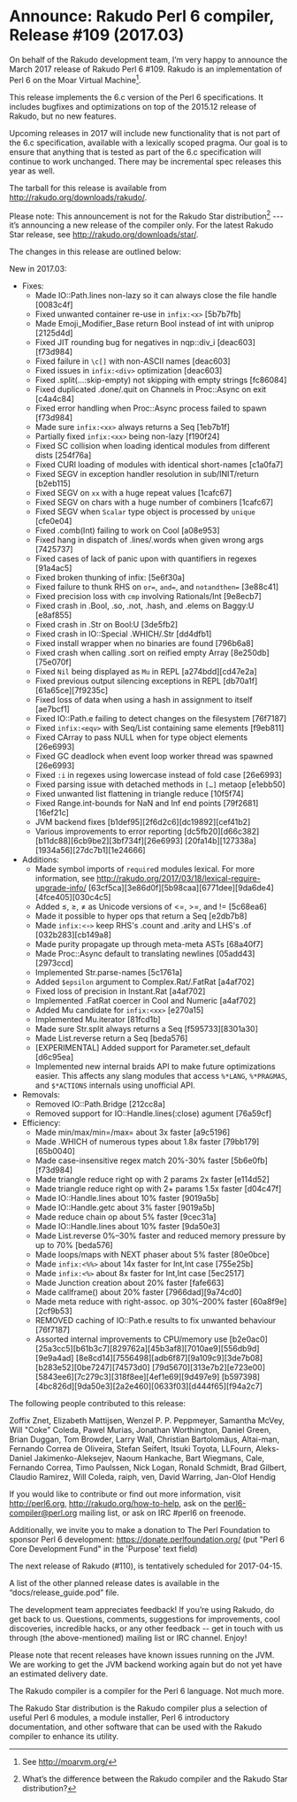 # Announce: Rakudo Perl 6 compiler, Release #109 (2017.03)

On behalf of the Rakudo development team, I’m very happy to announce the
March 2017 release of Rakudo Perl 6 #109. Rakudo is an implementation of
Perl 6 on the Moar Virtual Machine[^1].

This release implements the 6.c version of the Perl 6 specifications.
It includes bugfixes and optimizations on top of
the 2015.12 release of Rakudo, but no new features.

Upcoming releases in 2017 will include new functionality that is not
part of the 6.c specification, available with a lexically scoped
pragma. Our goal is to ensure that anything that is tested as part of the
6.c specification will continue to work unchanged. There may be incremental
spec releases this year as well.

The tarball for this release is available from <http://rakudo.org/downloads/rakudo/>.

Please note: This announcement is not for the Rakudo Star
distribution[^2] --- it’s announcing a new release of the compiler
only. For the latest Rakudo Star release, see
<http://rakudo.org/downloads/star/>.

The changes in this release are outlined below:

New in 2017.03:
 + Fixes:
    + Made IO::Path.lines non-lazy so it can always close the file handle [0083c4f]
    + Fixed unwanted container re-use in `infix:<x>` [5b7b7fb]
    + Made Emoji_Modifier_Base return Bool instead of int with uniprop [2125d4d]
    + Fixed JIT rounding bug for negatives in nqp::div_i [deac603][f73d984]
    + Fixed failure in `\c[]` with non-ASCII names [deac603]
    + Fixed issues in `infix:<div>` optimization [deac603]
    + Fixed .split(...:skip-empty) not skipping with empty strings [fc86084]
    + Fixed duplicated .done/.quit on Channels in Proc::Async on exit [c4a4c84]
    + Fixed error handling when Proc::Async process failed to spawn [f73d984]
    + Made sure `infix:<xx>` always returns a Seq [1eb7b1f]
    + Partially fixed `infix:<xx>` being non-lazy [f190f24]
    + Fixed SC collision when loading identical modules from
        different dists [254f76a]
    + Fixed CURI loading of modules with identical short-names [c1a0fa7]
    + Fixed SEGV in exception handler resolution in sub/INIT/return [b2eb115]
    + Fixed SEGV on `xx` with a huge repeat values [1cafc67]
    + Fixed SEGV on chars with a huge number of combiners [1cafc67]
    + Fixed SEGV when `Scalar` type object is processed by `unique` [cfe0e04]
    + Fixed .comb(Int) failing to work on Cool [a08e953]
    + Fixed hang in dispatch of .lines/.words when given wrong args [7425737]
    + Fixed cases of lack of panic upon with quantifiers in regexes [91a4ac5]
    + Fixed broken thunking of infix:<notandthen> [5e6f30a]
    + Fixed failure to thunk RHS on `or=`, `and=`, and `notandthen=` [3e88c41]
    + Fixed precision loss with `cmp` involving Rationals/Int [9e8ecb7]
    + Fixed crash in .Bool, .so, .not, .hash, and .elems on Baggy:U [e8af855]
    + Fixed crash in .Str on Bool:U [3de5fb2]
    + Fixed crash in IO::Special .WHICH/.Str [dd4dfb1]
    + Fixed install wrapper when no binaries are found [796b6a8]
    + Fixed crash when calling .sort on reified empty Array [8e250db][75e070f]
    + Fixed `Nil` being displayed as `Mu` in REPL [a274bdd][cd47e2a]
    + Fixed previous output silencing exceptions in REPL
        [db70a1f][61a65ce][7f9235c]
    + Fixed loss of data when using a hash in assignment to itself [ae7bcf1]
    + Fixed IO::Path.e failing to detect changes on the filesystem [76f7187]
    + Fixed `infix:<eqv>` with Seq/List containing same elements [f9eb811]
    + Fixed CArray to pass NULL when for type object elements [26e6993]
    + Fixed GC deadlock when event loop worker thread was spawned [26e6993]
    + Fixed `:i` in regexes using lowercase instead of fold case [26e6993]
    + Fixed parsing issue with detached methods in `[…]` metaop [e1ebb50]
    + Fixed unwanted list flattening in triangle reduce [10f5f74]
    + Fixed Range.int-bounds for NaN and Inf end points [79f2681][16ef21c]
    + JVM backend fixes [b1def95][2f6d2c6][dc19892][cef41b2]
    + Various improvements to error reporting
        [dc5fb20][d66c382][b11dc88][6cb9be2][3bf734f][26e6993]
        [20fa14b][127338a][1934a56][27dc7b1][1e24666]
 + Additions:
    + Made symbol imports of `require`d modules lexical. For more information,
        see http://rakudo.org/2017/03/18/lexical-require-upgrade-info/
        [63cf5ca][3e86d0f][5b98caa][6771dee][9da6de4][4fce405][030c4c5]
    + Added ≤, ≥, ≠ as Unicode versions of <=, >=, and != [5c68ea6]
    + Made it possible to hyper ops that return a Seq [e2db7b8]
    + Made `infix:<∘>` keep RHS's .count and .arity and LHS's .of [032b283][cb149a8]
    + Made purity propagate up through meta-meta ASTs [68a40f7]
    + Made Proc::Async default to translating newlines [05add43][2973ccd]
    + Implemented Str.parse-names [5c1761a]
    + Added `$epsilon` argument to Complex.Rat/.FatRat [a4af702]
    + Fixed loss of precision in Instant.Rat [a4af702]
    + Implemented .FatRat coercer in Cool and Numeric [a4af702]
    + Added Mu candidate for `infix:<xx>` [e270a15]
    + Implemented Mu.iterator [81fcd1b]
    + Made sure Str.split always returns a Seq [f595733][8301a30]
    + Made List.reverse return a Seq [beda576]
    + [EXPERIMENTAL] Added support for Parameter.set_default [d6c95ea]
    + Implemented new internal braids API to make future optimizations easier.
        This affects any slang modules that access `%*LANG`, `%*PRAGMAS`, and
        `$*ACTIONS` internals using unofficial API.
 + Removals:
    + Removed IO::Path.Bridge [212cc8a]
    + Removed support for IO::Handle.lines(:close) agument [76a59cf]
 + Efficiency:
    + Made min/max/min=/max= about 3x faster [a9c5196]
    + Made .WHICH of numerous types about 1.8x faster [79bb179][65b0040]
    + Made case-insensitive regex match 20%-30% faster [5b6e0fb][f73d984]
    + Made triangle reduce right op with 2 params 2x faster [e114d52]
    + Made triangle reduce right op with 2+ params 1.5x faster [d04c47f]
    + Made IO::Handle.lines about 10% faster [9019a5b]
    + Made IO::Handle.getc about 3% faster [9019a5b]
    + Made reduce chain op about 5% faster [9cec31a]
    + Made IO::Handle.lines about 10% faster [9da50e3]
    + Made List.reverse 0%–30% faster and reduced memory pressure by up to 70%
        [beda576]
    + Made loops/maps with NEXT phaser about 5% faster [80e0bce]
    + Made `infix:<%%>` about 14x faster for Int,Int case [755e25b]
    + Made `infix:<%>` about 8x faster for Int,Int case [5ec2517]
    + Made Junction creation about 20% faster [fafe663]
    + Made callframe() about 20% faster [7966dad][9a74cd0]
    + Made meta reduce with right-assoc. op 30%–200% faster [60a8f9e][2cf9b53]
    + REMOVED caching of IO::Path.e results to fix unwanted behaviour [76f7187]
    + Assorted internal improvements to CPU/memory use
        [b2e0ac0][25a3cc5][b61b3c7][829762a][45b3af8][7010ae9][556db9d][9e9a4ad]
        [8e8cd14][7556498][adb6f87][9a109c9][3de7b08][b283e52][0be7247][74573d0]
        [79d5670][313e7b2][e723e00][5843ee6][7c279c3][318f8ee][4ef1e69][9d497e9]
        [b597398][4bc826d][9da50e3][2a2e460][0633f03][d444f65][f94a2c7]


The following people contributed to this release:

Zoffix Znet, Elizabeth Mattijsen, Wenzel P. P. Peppmeyer, Samantha McVey, 
Will "Coke" Coleda, Pawel Murias, Jonathan Worthington, Daniel Green, 
Brian Duggan, Tom Browder, Larry Wall, Christian Bartolomäus, Altai-man, 
Fernando Correa de Oliveira, Stefan Seifert, Itsuki Toyota, LLFourn, 
Aleks-Daniel Jakimenko-Aleksejev, Naoum Hankache, Bart Wiegmans, Cale, 
Fernando Correa, Timo Paulssen, Nick Logan, Ronald Schmidt, Brad Gilbert, 
Claudio Ramirez, Will Coleda, raiph, ven, David Warring, Jan-Olof Hendig

If you would like to contribute or find out more information, visit
<http://perl6.org>, <http://rakudo.org/how-to-help>, ask on the
<perl6-compiler@perl.org> mailing list, or ask on IRC #perl6 on freenode.

Additionally, we invite you to make a donation to The Perl Foundation
to sponsor Perl 6 development: <https://donate.perlfoundation.org/>
(put "Perl 6 Core Development Fund" in the 'Purpose' text field)

The next release of Rakudo (#110), is tentatively scheduled for 2017-04-15.

A list of the other planned release dates is available in the
“docs/release_guide.pod” file.

The development team appreciates feedback! If you’re using Rakudo, do
get back to us. Questions, comments, suggestions for improvements, cool
discoveries, incredible hacks, or any other feedback -- get in touch with
us through (the above-mentioned) mailing list or IRC channel. Enjoy!

Please note that recent releases have known issues running on the JVM.
We are working to get the JVM backend working again but do not yet have
an estimated delivery date.

[^1]: See <http://moarvm.org/>

[^2]: What’s the difference between the Rakudo compiler and the Rakudo
Star distribution?

The Rakudo compiler is a compiler for the Perl 6 language.
Not much more.

The Rakudo Star distribution is the Rakudo compiler plus a selection
of useful Perl 6 modules, a module installer, Perl 6 introductory documentation, 
and other software that can be used with the Rakudo compiler to enhance its utility.


